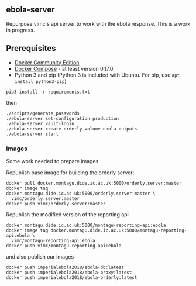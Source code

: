## ebola-server

Repurpose vimc's api server to work with the ebola response.  This is a work in progress.

## Prerequisites

* [Docker Community Edition](https://docs.docker.com/engine/installation/)
* [Docker Compose](https://docs.docker.com/compose/install/) - at least version 0.17.0
* Python 3 and pip (Python 3 is included with Ubuntu. For pip, use `apt install python3-pip`)

```
pip3 install -r requirements.txt

```

then

```
./scripts/generate_passwords
./ebola-server set-configuration production
./ebola-server vault-login
./ebola-server create-orderly-volume ebola-outputs
./ebola-server start
```


### Images

Some work needed to prepare images:

Republish base image for building the orderly server:

```
docker pull docker.montagu.dide.ic.ac.uk:5000/orderly.server:master
docker image tag docker.montagu.dide.ic.ac.uk:5000/orderly.server:master \
  vimc/orderly.server:master
docker push vimc/orderly.server:master
```

Republish the modified version of the reporting api

```
docker.montagu.dide.ic.ac.uk:5000/montagu-reporting-api:ebola
docker image tag docker.montagu.dide.ic.ac.uk:5000/montagu-reporting-api:ebola \
  vimc/montagu-reporting-api:ebola
docker push vimc/montagu-reporting-api:ebola
```

and also publish our images

```
docker push imperialebola2018/ebola-db:latest
docker push imperialebola2018/ebola-proxy:latest
docker push imperialebola2018/ebola-orderly:latest
```
